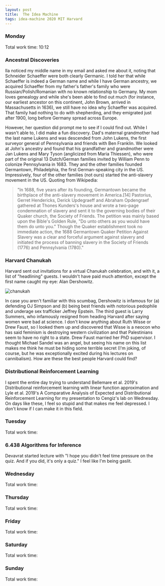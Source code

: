 ```yaml
---
layout: post
title:  The Idea Machine
tags: idea-machine 2020 MIT Harvard
---
```


### Monday

Total work time: 10:12

### Ancestral Discoveries

Ila noticed my middle name in my email and asked me about it, noting that Schneider Schaeffer
were both clearly Germanic. I told her that while Schaeffer is indeed a German name and while
I have German ancestry, we acquired Schaeffer from my father's father's family who were 
Russian/Polish/Romanian with no known relationship to Germany. My mom loves genealogy and 
while she's been able to find out much (for instance, our earliest ancestor on this continent, John Brown, 
arrived in Massachusetts in 1636), we still have no idea why Schaeffer was acquired. That family
had nothing to do with shepherding, and they emigrated just after 1900, long before Germany
spread across Europe.

However, her question did prompt me to see if I could find out. While I wasn't able to, I did
make a fun discovery. Dad's maternal grandmother had the last name Lukens and was descended 
from John Lukens, the first surveyor general of Pennsylvania and friends with Ben Franklin.
We looked at John's ancestry and found that his grandfather and grandmother were Jan Lukens and
Mary Tyson (anglicized from Maria Thiessen), who were part of the original 13 Dutch/German families
invited by William Penn to colonize Pennsylvania in 1683. They and the other families founded 
Germantown, Philadelphia, the first German-speaking city in the US. Impressively, four of the
other families (not ours) started the anti-slavery movement in the US. Quoting from Wikipedia:

<blockquote>
"In 1688, five years after its founding, Germantown became the birthplace of the anti-slavery
movement in America.[14] Pastorius, Gerret Hendericks, Derick Updegraeff and Abraham Opdengraef 
gathered at Thones Kunders's house and wrote a two-page condemnation of slavery and sent it to 
the governing bodies of their Quaker church, the Society of Friends. The petition was mainly based
upon the Bible's Golden Rule, "Do unto others as you would have them do unto you." Though the
Quaker establishment took no immediate action, the 1688 Germantown Quaker Petition Against Slavery
was a clear and forceful argument against slavery and initiated the process of banning slavery in
the Society of Friends (1776) and Pennsylvania (1780)."
</blockquote>


### Harvard Chanukah

Harvard sent out invitations for a virtual Chanukah celebration, and with it, a list of "headlining"
guests. I wouldn't have paid much attention, except the first name caught my eye: Alan Dershowitz.

![chanukah]({{site.url}}/assets/20201213-idea-machine/chanukah.jpeg)

In case you aren't familiar with this scumbag, Dershowitz is infamous for (a) defending OJ Simpson
and (b) being best friends with notorious pedophile and underage sex trafficker Jeffrey Epstein.
The third guest is Larry Summers, who infamously resigned from
heading Harvard after saying women were bad at science. I don't know anything about Ruth Wisse or 
Drew Faust, so I looked them up and discovered that Wisse is a neocon who has said feminism is destroying
western civilization and that Palestinians seem to have no right to a state. Drew Faust married
her PhD supervisor. I thought Michael Sandel was an angel, but seeing his name on this list makes
me think he must be hiding some terrible secret (I'm joking, of course, but he was exceptionally
excited during his lectures on cannibalism). How are these the best people Harvard could find?

### Distributional Reinforcement Learning

I spent the entire day trying to understand Bellemare et al. 2019's Distributional reinforcement learning
with linear function approximation and Lyle et al. 2019's A Comparative Analysis of Expected and
Distributional Reinforcement Learning for my presentation to Cengiz's lab on Wednesday. On days like
these, I feel so stupid and that makes me feel depressed. I don't know if I can make it in this field.


### Tuesday

Total work time:

### 6.438 Algorithms for Inference

Devavrat started lecture with "I hope you didn't feel time pressure on the quiz.
And if you did, it's only a quiz." I feel like I'm being gaslit.


### Wednesday

Total work time: 

### Thursday

Total work time: 

### Friday

Total work time: 

### Saturday

Total work time: 

### Sunday

Total work time: 
